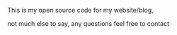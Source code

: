 This is my open source code for my website/blog,

not much else to say, any questions feel free to contact 
